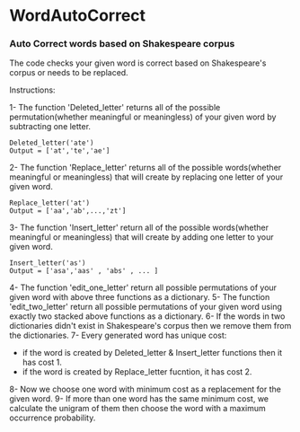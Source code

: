 # WordAutoCorrect
### Auto Correct words based on Shakespeare corpus

The code checks your given word is correct based on Shakespeare's corpus or needs to be replaced.

Instructions:

1- The function 'Deleted_letter' returns all of the possible permutation(whether meaningful or meaningless) of your given word by subtracting one letter.
```
Deleted_letter('ate')
Output = ['at','te','ae']
```
2- The function 'Replace_letter' returns all of the possible words(whether meaningful or meaningless) that will create by replacing one letter of your given word.
```
Replace_letter('at')
Output = ['aa','ab',...,'zt']
```
3- The function 'Insert_letter' return all of the possible words(whether meaningful or meaningless) that will create by adding one letter to your given word.
```
Insert_letter('as')
Output = ['asa','aas' , 'abs' , ... ]
```
4- The function 'edit_one_letter' return all possible permutations of your given word with above three functions as a dictionary.
5- The function 'edit_two_letter' return all possible permutations of your given word using exactly two stacked above functions as a dictionary.
6- If the words in two dictionaries didn't exist in Shakespeare's corpus then we remove them from the dictionaries.
7- Every generated word has unique cost:
  * if the word is created by Deleted_letter & Insert_letter functions then it has cost 1.
  * if the word is created by Replace_letter fucntion, it has cost 2.

8- Now we choose one word with minimum cost as a replacement for the given word.
9- If more than one word has the same minimum cost, we calculate the unigram of them then choose the word with a maximum occurrence probability. 
